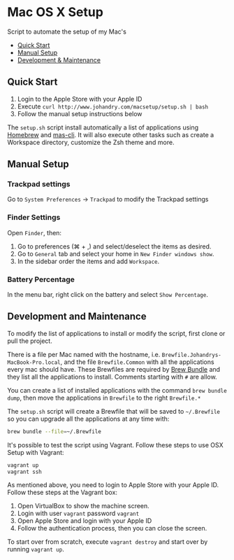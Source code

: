 # Mac OS X Setup

Script to automate the setup of my Mac's

- [Quick Start](#quick-start)
- [Manual Setup](#manual-setup)
- [Development & Maintenance](#development-and-maintenance)

## Quick Start

1. Login to the Apple Store with your Apple ID
2. Execute `curl http://www.johandry.com/macsetup/setup.sh | bash`
3. Follow the manual setup instructions below

The `setup.sh` script install automatically a list of applications using [Homebrew](https://brew.sh/) and [mas-cli](https://github.com/mas-cli/mas). It will also execute other tasks such as create a Workspace directory, customize the Zsh theme and more.

## Manual Setup

### Trackpad settings

Go to `System Preferences` -> `Trackpad` to modify the Trackpad settings

### Finder Settings

Open `Finder`, then:

1. Go to preferences (&#8984; + ,) and select/deselect the items as desired.
2. Go to `General` tab and select your home in `New Finder windows show`.
3. In the sidebar order the items and add `Workspace`.

### Battery Percentage

In the menu bar, right click on the battery and select `Show Percentage`.

## Development and Maintenance

To modify the list of applications to install or modify the script, first clone or pull the project.

There is a file per Mac named with the hostname, i.e. `Brewfile.Johandrys-MacBook-Pro.local`, and the file `Brewfile.Common` with all the applications every mac should have. These Brewfiles are required by [Brew Bundle](https://github.com/Homebrew/homebrew-bundle) and they list all the applications to install. Comments starting with `#` are allow.

You can create a list of installed applications with the command `brew bundle dump`, then move the applications in `Brewfile` to the right `Brewfile.*`

The `setup.sh` script will create a Brewfile that will be saved to `~/.Brewfile` so you can upgrade all the applications at any time with:

```bash
brew bundle --file=~/.Brewfile
```

It's possible to test the script using Vagrant. Follow these steps to use OSX Setup with Vagrant:

```bash
vagrant up
vagrant ssh
```

As mentioned above, you need to login to Apple Store with your Apple ID. Follow these steps at the Vagrant box:

1. Open VirtualBox to show the machine screen.
2. Login with user `vagrant` password `vagrant`
3. Open Apple Store and login with your Apple ID
4. Follow the authentication process, then you can close the screen.

To start over from scratch, execute `vagrant destroy` and start over by running `vagrant up`.
